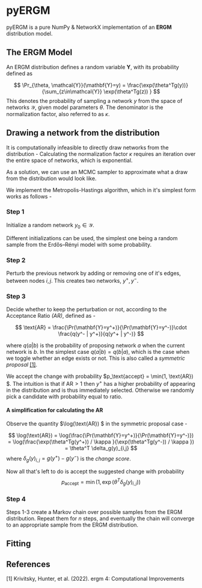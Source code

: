 # pyERGM
pyERGM is a pure NumPy & NetworkX implementation of an **ERGM** distribution model.

## The ERGM Model
An ERGM distribution defines a random variable $\mathbf{Y}$, with its probability defined as 

$$
\Pr_{\theta, \mathcal{Y}}(\mathbf{Y}=y) = \frac{\exp(\theta^Tg(y))}{\sum_{z\in\mathcal{Y}} \exp(\theta^Tg(z)) }
$$
This denotes the probability of sampling a network $y$ from the space of networks $\mathcal{Y}$, given model parameters $\theta$. The denominator is the normalization factor, also referred to as $\kappa$.
## Drawing a network from the distribution
It is computationally infeasible to directly draw networks from the distribution - Calculating the normalization factor $\kappa$ requires an iteration over the entire space of networks, which is exponential.

As a solution, we can use an MCMC sampler to approximate what a draw from the distribution would look like.

We implement the Metropolis-Hastings algorithm, which in it's simplest form works as follows -

### Step 1

Initialize a random network $y_0\in\mathcal{Y}$. 

Different initializations can be used, the simplest one being a random sample from the Erdős–Rényi model with some probability.

### Step 2

Perturb the previous network by adding or removing one of it's edges, between nodes $i, j$.
This creates two networks, $y^+ , y^-$.

### Step 3

Decide whether to keep the perturbation or not, according to the Acceptance Ratio *(AR)*, defined as - 

$$
\text{AR} = \frac{\Pr(\mathbf{Y}=y^+)}{\Pr(\mathbf{Y}=y^-)}\cdot \frac{q(y^- | y^+)}{q(y^+ | y^-)}
$$

where $q(a|b)$ is the probability of proposing network $a$ when the current network is $b$. In the simplest case $q(a|b) = q(b|a$), which is the case when we toggle whether an edge exists or not.  This is also called a *symmetric proposal* [[1]](#1).

We accept the change with probability $p_\text{accept} = 
\min(1, \text{AR})
$.
The intuition is that if $\text{AR}>1$ then $y^+$ has a higher probability of appearing in the distribution and is thus immediately selected. Otherwise we randomly pick a candidate with probability equal to ratio. 

#### A simplification for calculating the AR
Observe the quantity $\log(\text{AR}) $ in the symmetric proposal case - 

$$
\log(\text{AR}) = \log(\frac{\Pr(\mathbf{Y}=y^+)}{\Pr(\mathbf{Y}=y^-)})
= \log(\frac{\exp(\theta^Tg(y^+)) / \kappa }{\exp(\theta^Tg(y^-)) / \kappa }) = \theta^T \delta_g(y)_{i,j}
$$
where $\delta_g(y)_{i,j} = g(y^+) - g(y^-)$ is the *change score*.

Now all that's left to do is accept the suggested change with probability 
$$
p_{\text{accept}} = \min(1, \exp(\theta^T \delta_g(y)_{i,j}))
$$

### Step 4
Steps 1-3 create a Markov chain over possible samples from the ERGM distribution. Repeat them for $n$ steps, and eventually the chain will converge to an appropriate sample from the ERGM distribution.



## Fitting

## References
<a id="1">[1]</a> 
Krivitsky, Hunter, et al. (2022). 
ergm 4: Computational Improvements